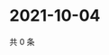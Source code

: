 # 2021-10-04

共 0 条

<!-- BEGIN -->
<!-- 最后更新时间 Mon Oct 04 2021 12:24:10 GMT+0800 (China Standard Time) -->

<!-- END -->
